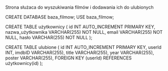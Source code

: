 Strona służaca do wyszukiwania filmów i dodawania ich do ulubionych 

CREATE DATABASE baza_filmow;
USE baza_filmow;

CREATE TABLE użytkownicy (
    id INT AUTO_INCREMENT PRIMARY KEY,
    nazwa_użytkownika VARCHAR(255) NOT NULL,
    email VARCHAR(255) NOT NULL,
    hasło VARCHAR(255) NOT NULL
);

CREATE TABLE ulubione (
    id INT AUTO_INCREMENT PRIMARY KEY,
    userId INT,
    imdbID VARCHAR(255),
    title VARCHAR(255),
    year VARCHAR(255),
    poster VARCHAR(255),
    FOREIGN KEY (userId) REFERENCES użytkownicy(id)
);
